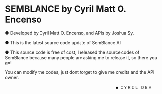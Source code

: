 # SEMBLANCE by Cyril Matt O. Encenso

● Developed by Cyril Matt O. Encenso, and APIs by Joshua Sy.

● This is the latest source code update of SemBlance AI. 

● This source code is free of cost, I released the source codes of SemBlance because many people are asking me to release it, so there you go!

You can modify the codes, just dont forget to give me credits and the API owner. 

                                                      ● ＣＹＲＩＬ ＤＥＶ 

